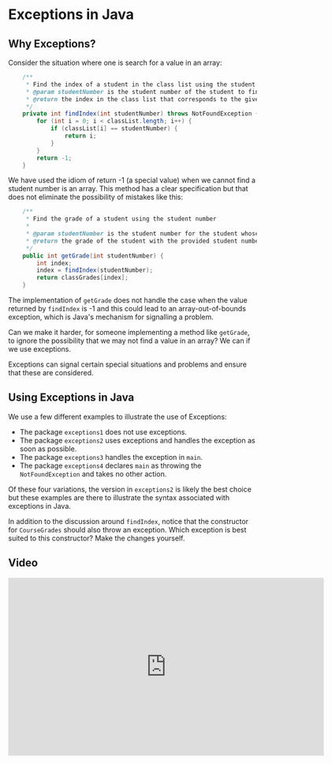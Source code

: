 # Exceptions in Java

## Why Exceptions?

Consider the situation where one is search for a value in an array:

```java
    /**
     * Find the index of a student in the class list using the student number.
     * @param studentNumber is the student number of the student to find.
     * @return the index in the class list that corresponds to the given student number or -1 if the student number is not found.
     */
    private int findIndex(int studentNumber) throws NotFoundException {
        for (int i = 0; i < classList.length; i++) {
            if (classList[i] == studentNumber) {
                return i;
            }
        }
        return -1;
    }
```

We have used the idiom of return -1 (a special value) when we cannot find a student number is an array. This method has a clear specification but that does not eliminate the possibility of mistakes like this:

```java
    /**
     * Find the grade of a student using the student number
     *
     * @param studentNumber is the student number for the student whose grade has been requested
     * @return the grade of the student with the provided student number
     */
    public int getGrade(int studentNumber) {
        int index;
        index = findIndex(studentNumber);
        return classGrades[index];
    }
```

The implementation of `getGrade` does not handle the case when the value returned by `findIndex` is -1 and this could lead to an array-out-of-bounds exception, which is Java's mechanism for signalling a problem.

Can we make it harder, for someone implementing a method like `getGrade`,  to ignore the possibility that we may not find a value in an array? We can if we use exceptions.

Exceptions can signal certain special situations and problems and ensure that these are considered.

## Using Exceptions in Java

We use a few different examples to illustrate the use of Exceptions:

*   The package `exceptions1` does not use exceptions.
*   The package `exceptions2` uses exceptions and handles the exception as soon as possible.
*   The package `exceptions3` handles the exception in `main`.
*   The package `exceptions4` declares `main` as throwing the `NotFoundException` and takes no other action.

Of these four variations, the version in `exceptions2` is likely the best choice but these examples are there to illustrate the syntax associated with exceptions in Java.

In addition to the discussion around `findIndex`, notice that the constructor for `CourseGrades` should also throw an exception. Which exception is best suited to this constructor? Make the changes yourself.

## Video

<iframe src="https://player.vimeo.com/video/461659972" width="640" height="360" frameborder="0" allow="autoplay; fullscreen" allowfullscreen></iframe>

